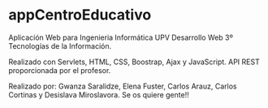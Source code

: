 # appCentroEducativo
Aplicación Web para Ingenieria Informática UPV Desarrollo Web 3º Tecnologías de la Información.

Realizado con Servlets, HTML, CSS, Boostrap, Ajax y JavaScript. API REST proporcionada por el profesor.  

Realizado por: Gwanza Saralidze, Elena Fuster, Carlos Arauz, Carlos Cortinas y Desislava Miroslavora.
Se os quiere gente!!
